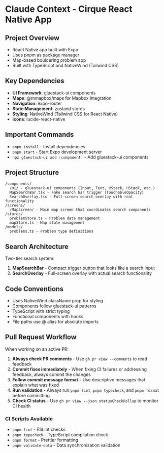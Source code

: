 # Claude Context - Cirque React Native App

## Project Overview

- React Native app built with Expo
- Uses pnpm as package manager
- Map-based bouldering problem app
- Built with TypeScript and NativeWind (Tailwind CSS)

## Key Dependencies

- **UI Framework**: gluestack-ui components
- **Maps**: @rnmapbox/maps for Mapbox integration
- **Navigation**: expo-router
- **State Management**: zustand stores
- **Styling**: NativeWind (Tailwind CSS for React Native)
- **Icons**: lucide-react-native

## Important Commands

- `pnpm install` - Install dependencies
- `pnpm start` - Start Expo development server
- `npx gluestack-ui add [component]` - Add gluestack-ui components

## Project Structure

```
/components/
  /ui/ - gluestack-ui components (Input, Text, VStack, HStack, etc.)
  MapSearchBar.tsx - Fake search bar trigger (TouchableOpacity)
  SearchOverlay.tsx - Full-screen search overlay with real functionality
/screens/
  /MapScreen/ - Main map screen that coordinates search components
/stores/
  problemStore.ts - Problem data management
  mapStore.ts - Map state management
/models/
  problems.ts - Problem type definitions
```

## Search Architecture

Two-tier search system:

1. **MapSearchBar** - Compact trigger button that looks like a search input
2. **SearchOverlay** - Full-screen overlay with actual search functionality

## Code Conventions

- Uses NativeWind className prop for styling
- Components follow gluestack-ui patterns
- TypeScript with strict typing
- Functional components with hooks
- File paths use @ alias for absolute imports

## Pull Request Workflow

When working on an active PR:

1. **Always check PR comments** - Use `gh pr view --comments` to read feedback
2. **Commit fixes immediately** - When fixing CI failures or addressing feedback, always commit the changes
3. **Follow commit message format** - Use descriptive messages that explain what was fixed
4. **Run validation** - Always run `pnpm lint`, `pnpm typecheck`, and `pnpm format` before committing
5. **Check CI status** - Use `gh pr view --json statusCheckRollup` to monitor CI health

### CI Scripts Available

- `pnpm lint` - ESLint checks
- `pnpm typecheck` - TypeScript compilation check
- `pnpm format` - Prettier formatting
- `pnpm validate-data` - Data synchronization validation

